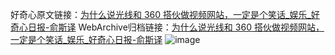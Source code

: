 好奇心原文链接：[为什么说光线和 360 搭伙做视频网站，一定是个笑话_娱乐_好奇心日报-俞斯译](https://www.qdaily.com/articles/4702.html)
WebArchive归档链接：[为什么说光线和 360 搭伙做视频网站，一定是个笑话_娱乐_好奇心日报-俞斯译](http://web.archive.org/web/20190623162508/https://www.qdaily.com/articles/4702.html)
![image](http://ww3.sinaimg.cn/large/007d5XDply1g3w5op0govj30u045tnpd)